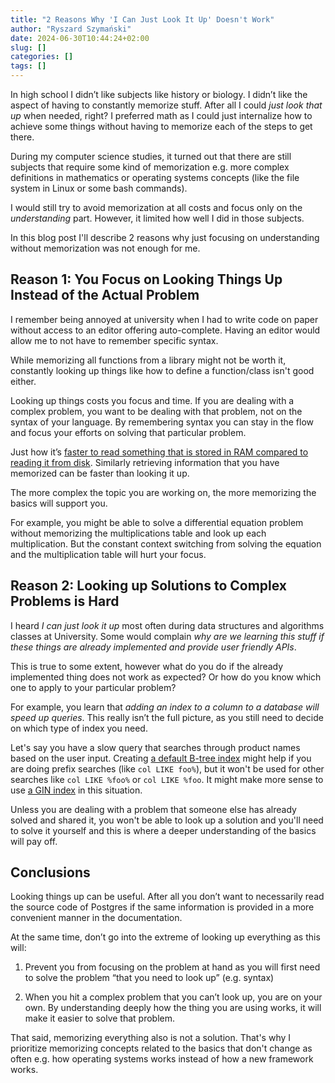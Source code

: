 ```yaml
---
title: "2 Reasons Why 'I Can Just Look It Up' Doesn't Work"
author: "Ryszard Szymański"
date: 2024-06-30T10:44:24+02:00
slug: []
categories: []
tags: []
---
```


In high school I didn’t like subjects like history or biology. I didn’t like the aspect of having to constantly memorize stuff. After all I could *just look that up* when needed, right? I preferred math as I could just internalize how to achieve some things without having to memorize each of the steps to get there. 

During my computer science studies, it turned out that there are still subjects that require some kind of memorization e.g. more complex definitions in mathematics or operating systems concepts (like the file system in Linux or some bash commands).

I would still try to avoid memorization at all costs and focus only on the *understanding* part. However, it limited how well I did in those subjects.

In this blog post I'll describe 2 reasons why just focusing on understanding without memorization was not enough for me.  
## Reason 1: You Focus on Looking Things Up Instead of the Actual Problem

I remember being annoyed at university when I had to write code on paper without access to an editor offering auto-complete. Having an editor would allow me to not have to remember specific syntax.

While memorizing all functions from a library might not be worth it, constantly looking up things like how to define a function/class isn't good either.

Looking up things costs you focus and time. If you are dealing with a complex problem, you want to be dealing with that problem, not on the syntax of your language. By remembering syntax you can stay in the flow and focus your efforts on solving that particular problem.

Just how it’s [faster to read something that is stored in RAM compared to   
reading it from disk](http://static.googleusercontent.com/media/research.google.com/en/us/people/jeff/stanford-295-talk.pdf). Similarly retrieving information that you have memorized can be faster than looking it up.

The more complex the topic you are working on, the more memorizing the basics will support you. 

For example, you might be able to solve a differential equation problem without memorizing the multiplications table and look up each multiplication. But the constant context switching from solving the equation and the multiplication table will hurt your focus.
## Reason 2: Looking up Solutions to Complex Problems is Hard 

I heard *I can just look it up* most often during data structures and algorithms classes at University. Some would complain *why are we learning this stuff if these things are already implemented and provide user friendly APIs*.

This is true to some extent, however what do you do if the already implemented thing does not work as expected? Or how do you know which one to apply to your particular problem?

For example, you learn that *adding an index to a column to a database will speed up queries*. This really isn’t the full picture, as you still need to decide on which type of index you need. 

Let's say you have a slow query that searches through product names based on the user input. Creating [a default B-tree index](https://www.postgresql.org/docs/current/indexes-types.html) might help if you are doing prefix searches (like `col LIKE foo%`), but it won't be used for other searches like `col LIKE %foo%` or `col LIKE %foo`. It might make more sense to use [a GIN index](https://www.postgresql.org/docs/current/textsearch-indexes.html) in this situation.

Unless you are dealing with a problem that someone else has already solved and shared it, you won't be able to look up a solution and you'll need to solve it yourself and this is where a deeper understanding of the basics will pay off.

## Conclusions
Looking things up can be useful. After all you don’t want to necessarily read the source code of Postgres if the same information is provided in a more convenient manner in the documentation.

At the same time, don’t go into the extreme of looking up everything as this will:

1. Prevent you from focusing on the problem at hand as you will first need to solve the problem “that you need to look up” (e.g. syntax)

2. When you hit a complex problem that you can’t look up, you are on your own. By understanding deeply how the thing you are using works, it will make it easier to solve that problem.

That said, memorizing everything also is not a solution. That's why I prioritize memorizing concepts related to the basics that don't change as often e.g. how operating systems works instead of how a new framework works. 
